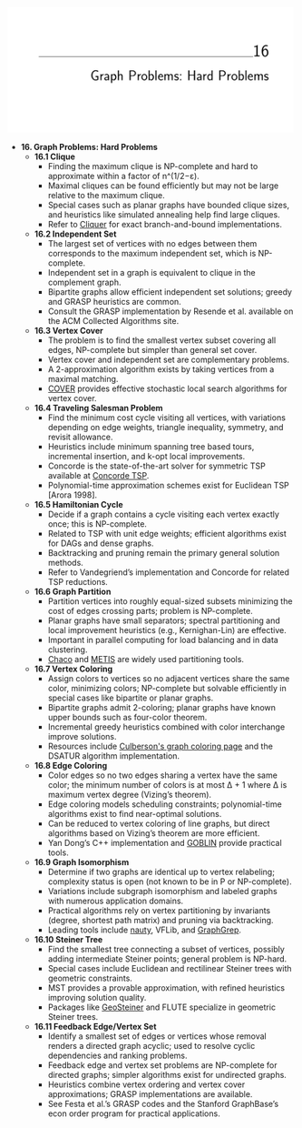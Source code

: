 ![ADM-ch16-graphs-hard](ADM-ch16-graphs-hard.best.png)

- **16. Graph Problems: Hard Problems**
  - **16.1 Clique**
    - Finding the maximum clique is NP-complete and hard to approximate within a factor of n^(1/2−ε).
    - Maximal cliques can be found efficiently but may not be large relative to the maximum clique.
    - Special cases such as planar graphs have bounded clique sizes, and heuristics like simulated annealing help find large cliques.
    - Refer to [Cliquer](http://users.tkk.fi/~pat/cliquer.html) for exact branch-and-bound implementations.
  - **16.2 Independent Set**
    - The largest set of vertices with no edges between them corresponds to the maximum independent set, which is NP-complete.
    - Independent set in a graph is equivalent to clique in the complement graph.
    - Bipartite graphs allow efficient independent set solutions; greedy and GRASP heuristics are common.
    - Consult the GRASP implementation by Resende et al. available on the ACM Collected Algorithms site.
  - **16.3 Vertex Cover**
    - The problem is to find the smallest vertex subset covering all edges, NP-complete but simpler than general set cover.
    - Vertex cover and independent set are complementary problems.
    - A 2-approximation algorithm exists by taking vertices from a maximal matching.
    - [COVER](http://www.nicta.com.au/people/richters/) provides effective stochastic local search algorithms for vertex cover.
  - **16.4 Traveling Salesman Problem**
    - Find the minimum cost cycle visiting all vertices, with variations depending on edge weights, triangle inequality, symmetry, and revisit allowance.
    - Heuristics include minimum spanning tree based tours, incremental insertion, and k-opt local improvements.
    - Concorde is the state-of-the-art solver for symmetric TSP available at [Concorde TSP](http://www.tsp.gatech.edu/concorde).
    - Polynomial-time approximation schemes exist for Euclidean TSP [Arora 1998].
  - **16.5 Hamiltonian Cycle**
    - Decide if a graph contains a cycle visiting each vertex exactly once; this is NP-complete.
    - Related to TSP with unit edge weights; efficient algorithms exist for DAGs and dense graphs.
    - Backtracking and pruning remain the primary general solution methods.
    - Refer to Vandegriend’s implementation and Concorde for related TSP reductions.
  - **16.6 Graph Partition**
    - Partition vertices into roughly equal-sized subsets minimizing the cost of edges crossing parts; problem is NP-complete.
    - Planar graphs have small separators; spectral partitioning and local improvement heuristics (e.g., Kernighan-Lin) are effective.
    - Important in parallel computing for load balancing and in data clustering.
    - [Chaco](http://www.cs.sandia.gov/~bahendr/chaco.html) and [METIS](http://glaros.dtc.umn.edu/gkhome/views/metis) are widely used partitioning tools.
  - **16.7 Vertex Coloring**
    - Assign colors to vertices so no adjacent vertices share the same color, minimizing colors; NP-complete but solvable efficiently in special cases like bipartite or planar graphs.
    - Bipartite graphs admit 2-coloring; planar graphs have known upper bounds such as four-color theorem.
    - Incremental greedy heuristics combined with color interchange improve solutions.
    - Resources include [Culberson's graph coloring page](http://web.cs.ualberta.ca/~joe/Coloring/) and the DSATUR algorithm implementation.
  - **16.8 Edge Coloring**
    - Color edges so no two edges sharing a vertex have the same color; the minimum number of colors is at most Δ + 1 where Δ is maximum vertex degree (Vizing’s theorem).
    - Edge coloring models scheduling constraints; polynomial-time algorithms exist to find near-optimal solutions.
    - Can be reduced to vertex coloring of line graphs, but direct algorithms based on Vizing’s theorem are more efficient.
    - Yan Dong’s C++ implementation and [GOBLIN](http://www.math.uni-augsburg.de/~fremuth/goblin.html) provide practical tools.
  - **16.9 Graph Isomorphism**
    - Determine if two graphs are identical up to vertex relabeling; complexity status is open (not known to be in P or NP-complete).
    - Variations include subgraph isomorphism and labeled graphs with numerous application domains.
    - Practical algorithms rely on vertex partitioning by invariants (degree, shortest path matrix) and pruning via backtracking.
    - Leading tools include [nauty](http://cs.anu.edu.au/~bdm/nauty/), VFLib, and [GraphGrep](http://www.cs.nyu.edu/shasha/papers/graphgrep/).
  - **16.10 Steiner Tree**
    - Find the smallest tree connecting a subset of vertices, possibly adding intermediate Steiner points; general problem is NP-hard.
    - Special cases include Euclidean and rectilinear Steiner trees with geometric constraints.
    - MST provides a provable approximation, with refined heuristics improving solution quality.
    - Packages like [GeoSteiner](http://www.diku.dk/geosteiner/) and FLUTE specialize in geometric Steiner trees.
  - **16.11 Feedback Edge/Vertex Set**
    - Identify a smallest set of edges or vertices whose removal renders a directed graph acyclic; used to resolve cyclic dependencies and ranking problems.
    - Feedback edge and vertex set problems are NP-complete for directed graphs; simpler algorithms exist for undirected graphs.
    - Heuristics combine vertex ordering and vertex cover approximations; GRASP implementations are available.
    - See Festa et al.’s GRASP codes and the Stanford GraphBase’s econ order program for practical applications.
